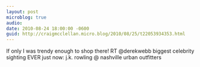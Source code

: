 ```yaml
---
layout: post
microblog: true
audio: 
date: 2010-08-24 18:00:00 -0600
guid: http://craigmcclellan.micro.blog/2010/08/25/t22053934353.html
---
```

If only I was trendy enough to shop there! RT @derekwebb biggest celebrity sighting EVER just now: j.k. rowling @ nashville urban outfitters
